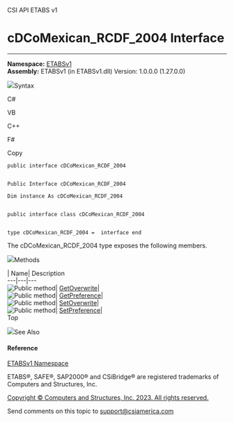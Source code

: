 ﻿

CSI API ETABS v1

# cDCoMexican_RCDF_2004 Interface  
  
---  
  
**Namespace:** [ETABSv1](2780f1b8-2033-5289-2298-1cdb2a7508d9.htm)  
**Assembly:** ETABSv1 (in ETABSv1.dll) Version: 1.0.0.0 (1.27.0.0)

![](../icons/SectionExpanded.png)Syntax

C#

VB

C++

F#

Copy

    
    
    public interface cDCoMexican_RCDF_2004
    
    
    Public Interface cDCoMexican_RCDF_2004
    
    Dim instance As cDCoMexican_RCDF_2004
    
    
    public interface class cDCoMexican_RCDF_2004
    
    
    type cDCoMexican_RCDF_2004 =  interface end

The cDCoMexican_RCDF_2004 type exposes the following members.

![](../icons/SectionExpanded.png)Methods

| Name| Description  
---|---|---  
![Public method](../icons/pubmethod.gif)|
[GetOverwrite](77d3d65e-f86b-3ae2-e71b-6194ac384190.htm)|  
![Public method](../icons/pubmethod.gif)|
[GetPreference](d6bb1acd-e314-7737-7fa3-4a37634f75b7.htm)|  
![Public method](../icons/pubmethod.gif)|
[SetOverwrite](9912100e-520c-efee-2f4b-5d7573ce2ce7.htm)|  
![Public method](../icons/pubmethod.gif)|
[SetPreference](76d25845-a307-bae8-bddd-92f34986e584.htm)|  
Top

![](../icons/SectionExpanded.png)See Also

#### Reference

[ETABSv1 Namespace](2780f1b8-2033-5289-2298-1cdb2a7508d9.htm)

ETABS®, SAFE®, SAP2000® and CSiBridge® are registered trademarks of Computers
and Structures, Inc.  

[Copyright © Computers and Structures, Inc. 2023. All rights
reserved.](http://www.csiamerica.com)

Send comments on this topic to
[support@csiamerica.com](mailto:support%40csiamerica.com?Subject=CSI%20API%20ETABS%20v1)

